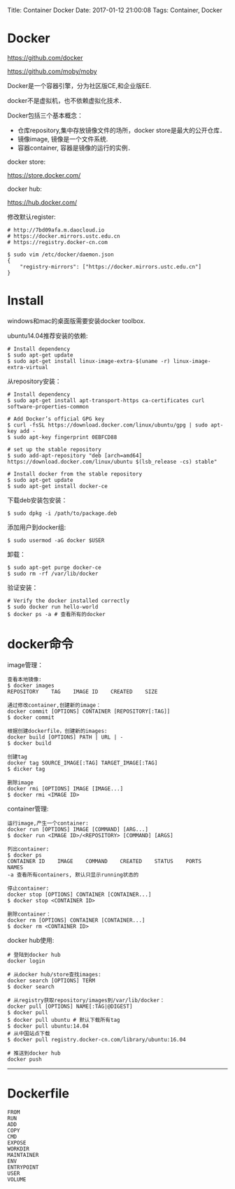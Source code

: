 Title: Container Docker
Date: 2017-01-12 21:00:08
Tags: Container, Docker



# Docker

<https://github.com/docker>

<https://github.com/moby/moby>

Docker是一个容器引擎，分为社区版CE,和企业版EE.

docker不是虚拟机，也不依赖虚拟化技术．

Docker包括三个基本概念：

* 仓库repository,集中存放镜像文件的场所，docker store是最大的公开仓库．
* 镜像image, 镜像是一个文件系统.
* 容器container, 容器是镜像的运行的实例．

docker store:

<https://store.docker.com/>

docker hub:

<https://hub.docker.com/>

修改默认register:

    # http://7bd09afa.m.daocloud.io
    # https://docker.mirrors.ustc.edu.cn
    # https://registry.docker-cn.com

    $ sudo vim /etc/docker/daemon.json
    {
        "registry-mirrors": ["https://docker.mirrors.ustc.edu.cn"]
    }

# Install

windows和mac的桌面版需要安装docker toolbox.

ubuntu14.04推荐安装的依赖:

    # Install dependency
    $ sudo apt-get update
    $ sudo apt-get install linux-image-extra-$(uname -r) linux-image-extra-virtual

从repository安装：

    # Install dependency
    $ sudo apt-get install apt-transport-https ca-certificates curl software-properties-common

    # Add Docker’s official GPG key
    $ curl -fsSL https://download.docker.com/linux/ubuntu/gpg | sudo apt-key add -
    $ sudo apt-key fingerprint 0EBFCD88

    # set up the stable repository
    $ sudo add-apt-repository "deb [arch=amd64] https://download.docker.com/linux/ubuntu $(lsb_release -cs) stable"

    # Install docker from the stable repository
    $ sudo apt-get update
    $ sudo apt-get install docker-ce

下载deb安装包安装：

    $ sudo dpkg -i /path/to/package.deb

添加用户到docker组:

    $ sudo usermod -aG docker $USER

卸载：

    $ sudo apt-get purge docker-ce
    $ sudo rm -rf /var/lib/docker

验证安装：

    # Verify the docker installed correctly
    $ sudo docker run hello-world
    $ docker ps -a # 查看所有的docker

# docker命令

image管理：

    查看本地镜像:
    $ docker images
    REPOSITORY    TAG    IMAGE ID    CREATED    SIZE

    通过修改container,创建新的image：
    docker commit [OPTIONS] CONTAINER [REPOSITORY[:TAG]]
    $ docker commit

    根据创建dockerfile，创建新的images:
    docker build [OPTIONS] PATH | URL | -
    $ docker build

    创建tag
    docker tag SOURCE_IMAGE[:TAG] TARGET_IMAGE[:TAG]
    $ dicker tag

    删除image
    docker rmi [OPTIONS] IMAGE [IMAGE...]
    $ docker rmi <IMAGE ID>

container管理:

    运行image,产生一个container:
    docker run [OPTIONS] IMAGE [COMMAND] [ARG...]
    $ docker run <IMAGE ID>/<REPOSITORY> [COMMAND] [ARGS]

    列出container:
    $ docker ps
    CONTAINER ID    IMAGE    COMMAND    CREATED    STATUS    PORTS    NAMES
    -a 查看所有containers, 默认只显示running状态的

    停止container:
    docker stop [OPTIONS] CONTAINER [CONTAINER...]
    $ docker stop <CONTAINER ID>

    删除container：
    docker rm [OPTIONS] CONTAINER [CONTAINER...]
    $ docker rm <CONTAINER ID>

docker hub使用:

    # 登陆到docker hub
    docker login

    # 从docker hub/store查找images:
    docker search [OPTIONS] TERM
    $ docker search

    # 从registry获取repository/images到/var/lib/docker：
    docker pull [OPTIONS] NAME[:TAG|@DIGEST]
    $ docker pull
    $ docker pull ubuntu # 默认下载所有tag
    $ docker pull ubuntu:14.04
    # 从中国站点下载
    $ docker pull registry.docker-cn.com/library/ubuntu:16.04

    # 推送到docker hub
    docker push

***

# Dockerfile

    FROM
    RUN
    ADD
    COPY
    CMD
    EXPOSE
    WORKDIR
    MAINTAINER
    ENV
    ENTRYPOINT
    USER
    VOLUME

